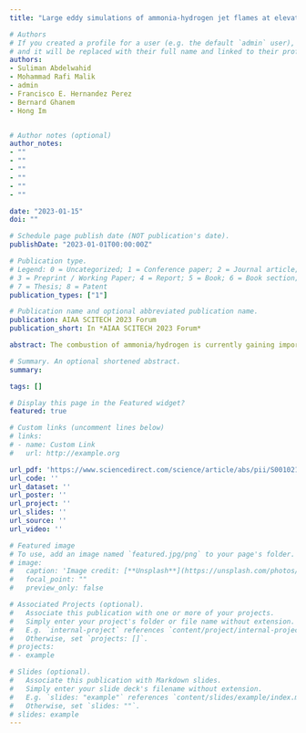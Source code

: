 ```yaml
---
title: "Large eddy simulations of ammonia-hydrogen jet flames at elevated pressure using principal component analysis and deep neural networks"

# Authors
# If you created a profile for a user (e.g. the default `admin` user), write the username (folder name) here 
# and it will be replaced with their full name and linked to their profile.
authors:
- Suliman Abdelwahid
- Mohammad Rafi Malik
- admin
- Francisco E. Hernandez Perez
- Bernard Ghanem
- Hong Im


# Author notes (optional)
author_notes:
- ""
- ""
- ""
- ""
- ""
- ""

date: "2023-01-15"
doi: ""

# Schedule page publish date (NOT publication's date).
publishDate: "2023-01-01T00:00:00Z"

# Publication type.
# Legend: 0 = Uncategorized; 1 = Conference paper; 2 = Journal article;
# 3 = Preprint / Working Paper; 4 = Report; 5 = Book; 6 = Book section;
# 7 = Thesis; 8 = Patent
publication_types: ["1"]

# Publication name and optional abbreviated publication name.
publication: AIAA SCITECH 2023 Forum
publication_short: In *AIAA SCITECH 2023 Forum*

abstract: The combustion of ammonia/hydrogen is currently gaining importance in the power generation sector as an alternative for hydrocarbon fuels and improved fundamental insights will facilitate its application. To investigate the complex interactions between turbulence and chemistry for ammonia-hydrogen jet flames under high-pressure conditions, large eddy simulation (LES) computations are conducted using the PC-transport model, which is based on Principal Component Analysis (PCA), coupled with nonlinear regression that utilizes deep neural networks (DNN) to enhance the size-reduction potential of PCA. Classical statistics-based nonlinear regression methods are inefficient at fitting highly nonlinear manifolds and when large data sets are involved. These two drawbacks can be overcome by utilizing DNN tools. Several DNN architectures composed of fully connected layers of different depths and widths, batch normalization, and various activation functions coupled with various loss functions (mean squared error, absolute error, and ) are explored to find an optimal fit to the thermo-chemical state-space manifold. The ability to achieve highly accurate mapping through DNN-based nonlinear regression with an -score is shown by employing a single graphical processing unit (Nvidia RTX 3090). Furthermore, the proposed PC-DNN approach is extended to include differential diffusion based on a rotation technique and utilization of the mixture-averaged transport model for the training data set. To demonstrate the potential of the PC-DNN approach in modeling turbulent non-premixed combustion, LES results are compared with the recent Raman/Rayleigh scattering measurements that were obtained at the KAUST high-pressure combustion duct (HPCD). Results show that the PC-DNN approach is able to capture key flame characteristics with reasonable accuracy using only two principal components. The inclusion of differential diffusion leads to improved predictions, although some discrepancies are observed in fuel-lean regions.

# Summary. An optional shortened abstract.
summary: 

tags: []

# Display this page in the Featured widget?
featured: true

# Custom links (uncomment lines below)
# links:
# - name: Custom Link
#   url: http://example.org

url_pdf: 'https://www.sciencedirect.com/science/article/abs/pii/S0010218023001657'
url_code: ''
url_dataset: ''
url_poster: ''
url_project: ''
url_slides: ''
url_source: ''
url_video: ''

# Featured image
# To use, add an image named `featured.jpg/png` to your page's folder. 
# image:
#   caption: 'Image credit: [**Unsplash**](https://unsplash.com/photos/pLCdAaMFLTE)'
#   focal_point: ""
#   preview_only: false

# Associated Projects (optional).
#   Associate this publication with one or more of your projects.
#   Simply enter your project's folder or file name without extension.
#   E.g. `internal-project` references `content/project/internal-project/index.md`.
#   Otherwise, set `projects: []`.
# projects:
# - example

# Slides (optional).
#   Associate this publication with Markdown slides.
#   Simply enter your slide deck's filename without extension.
#   E.g. `slides: "example"` references `content/slides/example/index.md`.
#   Otherwise, set `slides: ""`.
# slides: example
---
```

<!-- 
{{% callout note %}}
Click the *Cite* button above to demo the feature to enable visitors to import publication metadata into their reference management software.
{{% /callout %}}

{{% callout note %}}
Create your slides in Markdown - click the *Slides* button to check out the example.
{{% /callout %}}

Supplementary material can be found [here](https://drive.google.com/file/d/17tGxceooVTT0JFkBsQjsh3h529U7yI1v/view?usp=sharing). -->